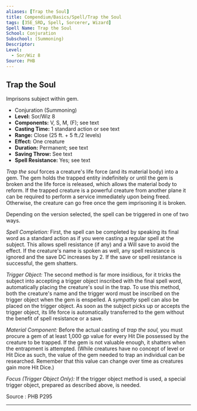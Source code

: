 ```yaml
---
aliases: [Trap the Soul]
title: Compendium/Basics/Spell/Trap the Soul
tags: [35E_SRD, Spell, Sorcerer, Wizard]
Spell Name: Trap the Soul
School: Conjuration
Subschool: (Summoning)
Descriptor: 
Level:
  - Sor/Wiz 8
Source: PHB
---
```



## Trap the Soul

Imprisons subject within gem.

*   Conjuration (Summoning)
*   **Level:** Sor/Wiz 8
*   **Components:** V, S, M, (F); see text
*   **Casting Time:** 1 standard action or see text
*   **Range:** Close (25 ft. + 5 ft./2 levels)
*   **Effect:** One creature
*   **Duration:** Permanent; see text
*   **Saving Throw:** See text
*   **Spell Resistance:** Yes; see text

<p><i>Trap the soul</i> forces a creature's life force (and its material body) into a gem. The gem holds the trapped entity indefinitely or until the gem is broken and the life force is released, which allows the material body to reform. If the trapped creature is a powerful creature from another plane it can be required to perform a service immediately upon being freed. Otherwise, the creature can go free once the gem imprisoning it is broken.</p><p>Depending on the version selected, the spell can be triggered in one of two ways.</p><p><i>Spell Completion:</i> First, the spell can be completed by speaking its final word as a standard action as if you were casting a regular spell at the subject. This allows spell resistance (if any) and a Will save to avoid the effect. If the creature's name is spoken as well, any spell resistance is ignored and the save DC increases by 2. If the save or spell resistance is successful, the gem shatters.</p><p><i>Trigger Object:</i> The second method is far more insidious, for it tricks the subject into accepting a trigger object inscribed with the final spell word, automatically placing the creature's soul in the trap. To use this method, both the creature's name and the trigger word must be inscribed on the trigger object when the gem is enspelled. A <i>sympathy</i> spell can also be placed on the trigger object. As soon as the subject picks up or accepts the trigger object, its life force is automatically transferred to the gem without the benefit of spell resistance or a save.</p><p><i>Material Component:</i> Before the actual casting of <i>trap the soul,</i> you must procure a gem of at least 1,000 gp value for every Hit Die possessed by the creature to be trapped. If the gem is not valuable enough, it shatters when the entrapment is attempted. (While creatures have no concept of level or Hit Dice as such, the value of the gem needed to trap an individual can be researched. Remember that this value can change over time as creatures gain more Hit Dice.)</p><p><i>Focus (Trigger Object Only):</i> If the trigger object method is used, a special trigger object, prepared as described above, is needed.</p>

Source : PHB P295

---
